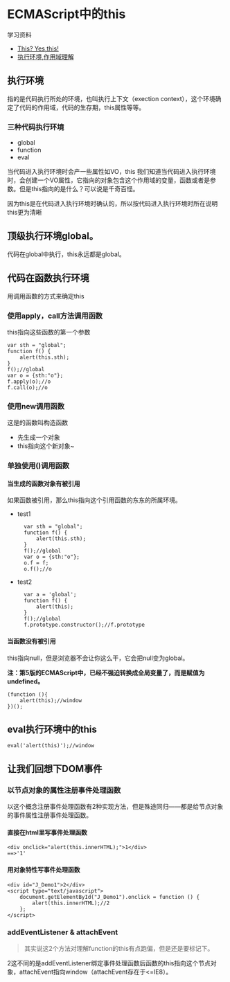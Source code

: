 # ECMAScript中的this

学习资料

* [This? Yes,this!](http://www.cnblogs.com/TomXu/archive/2012/01/17/2310479.html)
* [执行环境,作用域理解](http://wenku.baidu.com/view/358a14593b3567ec102d8ac3.html)

## 执行环境

指的是代码执行所处的环境，也叫执行上下文（exection context），这个环境确定了代码的作用域，代码的生存期，this属性等等。

### 三种代码执行环境

* global
* function
* eval

当代码进入执行环境时会产一些属性如VO，this
我们知道当代码进入执行环境时，会创建一个VO属性，它指向的对象包含这个作用域的变量，函数或者是参数。但是this指向的是什么？可以说是千奇百怪。

因为this是在代码进入执行环境时确认的，所以按代码进入执行环境时所在说明this更为清晰

## 顶级执行环境global。

代码在global中执行，this永远都是global。

## 代码在函数执行环境

用调用函数的方式来确定this

### 使用apply，call方法调用函数

this指向这些函数的第一个参数

    var sth = "global";
    function f() {
        alert(this.sth);
    }
    f();//global
    var o = {sth:"o"};
    f.apply(o);//o
    f.call(o);//o

### 使用new调用函数

这是的函数叫构造函数

* 先生成一个对象
* this指向这个新对象~

### 单独使用()调用函数

#### 当生成的函数对象有被引用

如果函数被引用，那么this指向这个引用函数的东东的所属环境。

* test1

    	var sth = "global";
	    function f() {
	        alert(this.sth);
	    }
	    f();//global
	    var o = {sth:"o"};
	    o.f = f;
	    o.f();//o

* test2

		var a = 'global';
		function f() {
		    alert(this);
		}
		f();//global
		f.prototype.constructor();//f.prototype

#### 当函数没有被引用

this指向null，但是浏览器不会让你这么干，它会把null变为global。

**注：第5版的ECMAScript中，已经不强迫转换成全局变量了，而是赋值为undefined。**

    (function (){
        alert(this);//window
    })();

## eval执行环境中的this

	eval('alert(this)');//window

## 让我们回想下DOM事件

### 以节点对象的属性注册事件处理函数

以这个概念注册事件处理函数有2种实现方法，但是殊途同归——都是给节点对象的事件属性注册事件处理函数。

#### 直接在html里写事件处理函数

	<div onclick="alert(this.innerHTML);">1</div>
	==>'1'

#### 用对象特性写事件处理函数

    <div id="J_Demo1">2</div>
    <script type="text/javascript">
        document.getElementById("J_Demo1").onclick = function () {
            alert(this.innerHTML);//2
        };
    </script>

### addEventListener & attachEvent

>其实说这2个方法对理解function的this有点跑偏，但是还是要标记下。

2这不同的是addEventListener绑定事件处理函数后函数的this指向这个节点对象，attachEvent指向window（attachEvent存在于<=IE8）。
